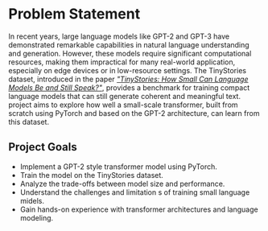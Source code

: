 # Problem Statement

In recent years, large language models like GPT-2 and GPT-3 have demonstrated remarkable capabilities in natural language understanding and generation. However, these models require significant computational resources, making them impractical for many real-world application, especially on edge devices or in low-resource settings. The TinyStories dataset, introduced in the paper [*"TinyStories: How Small Can Language Models Be and Still Speak?"*](paper/TinyStories-How-Small-Can-Language-Models-Be-and-Still-Speak.pdf), provides a benchmark for training compact language models that can still generate coherent and meaningful text. project aims to explore how well a small-scale transformer, built from scratch using PyTorch and based on the GPT-2 architecture, can learn from this dataset.

## Project Goals

- Implement a GPT-2 style transformer model using PyTorch.
- Train the model on the TinyStories dataset.
- Analyze the trade-offs between model size and performance.
- Understand the challenges and limitation s of training small language midels.
- Gain hands-on experience with transformer architectures and language modeling.
